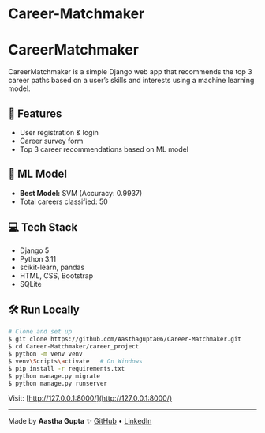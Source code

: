 # Career-Matchmaker
# CareerMatchmaker

CareerMatchmaker is a simple Django web app that recommends the top 3 career paths based on a user’s skills and interests using a machine learning model.

## 🚀 Features

* User registration & login
* Career survey form
* Top 3 career recommendations based on ML model

## 🧠 ML Model

* **Best Model:** SVM (Accuracy: 0.9937)
* Total careers classified: 50

## 💻 Tech Stack

* Django 5
* Python 3.11
* scikit-learn, pandas
* HTML, CSS, Bootstrap
* SQLite

## 🛠️ Run Locally

```bash
# Clone and set up
$ git clone https://github.com/Aasthagupta06/Career-Matchmaker.git
$ cd Career-Matchmaker/career_project
$ python -m venv venv
$ venv\Scripts\activate   # On Windows
$ pip install -r requirements.txt
$ python manage.py migrate
$ python manage.py runserver
```

Visit: [http://127.0.0.1:8000/](http://127.0.0.1:8000/)

---

Made by **Aastha Gupta** ✨
[GitHub](https://github.com/Aasthagupta06) • [LinkedIn](https://www.linkedin.com/in/aastha-gupta27/)
